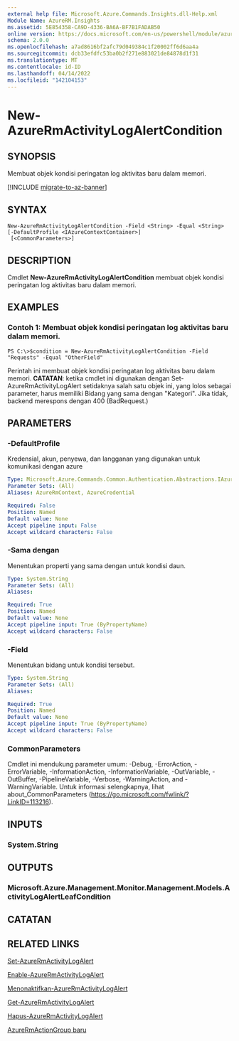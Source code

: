 ```yaml
---
external help file: Microsoft.Azure.Commands.Insights.dll-Help.xml
Module Name: AzureRM.Insights
ms.assetid: 5E854358-CA9D-4336-BA6A-BF7B1FADAB50
online version: https://docs.microsoft.com/en-us/powershell/module/azurerm.insights/new-azurermactivitylogalertcondition
schema: 2.0.0
ms.openlocfilehash: a7ad8616bf2afc79d049384c1f20002ff6d6aa4a
ms.sourcegitcommit: dcb33efdfc53ba0b2f271e883021de84878d1f31
ms.translationtype: MT
ms.contentlocale: id-ID
ms.lasthandoff: 04/14/2022
ms.locfileid: "142104153"
---
```

# New-AzureRmActivityLogAlertCondition

## SYNOPSIS
Membuat objek kondisi peringatan log aktivitas baru dalam memori.

[!INCLUDE [migrate-to-az-banner](../../includes/migrate-to-az-banner.md)]

## SYNTAX

```
New-AzureRmActivityLogAlertCondition -Field <String> -Equal <String> [-DefaultProfile <IAzureContextContainer>]
 [<CommonParameters>]
```

## DESCRIPTION
Cmdlet **New-AzureRmActivityLogAlertCondition** membuat objek kondisi peringatan log aktivitas baru dalam memori.

## EXAMPLES

### Contoh 1: Membuat objek kondisi peringatan log aktivitas baru dalam memori.
```
PS C:\>$condition = New-AzureRmActivityLogAlertCondition -Field "Requests" -Equal "OtherField"
```

Perintah ini membuat objek kondisi peringatan log aktivitas baru dalam memori.
**CATATAN**: ketika cmdlet ini digunakan dengan Set-AzureRmActivityLogAlert setidaknya salah satu objek ini, yang lolos sebagai parameter, harus memiliki Bidang yang sama dengan "Kategori". Jika tidak, backend merespons dengan 400 (BadRequest.)

## PARAMETERS

### -DefaultProfile
Kredensial, akun, penyewa, dan langganan yang digunakan untuk komunikasi dengan azure

```yaml
Type: Microsoft.Azure.Commands.Common.Authentication.Abstractions.IAzureContextContainer
Parameter Sets: (All)
Aliases: AzureRmContext, AzureCredential

Required: False
Position: Named
Default value: None
Accept pipeline input: False
Accept wildcard characters: False
```

### -Sama dengan
Menentukan properti yang sama dengan untuk kondisi daun.

```yaml
Type: System.String
Parameter Sets: (All)
Aliases:

Required: True
Position: Named
Default value: None
Accept pipeline input: True (ByPropertyName)
Accept wildcard characters: False
```

### -Field
Menentukan bidang untuk kondisi tersebut.

```yaml
Type: System.String
Parameter Sets: (All)
Aliases:

Required: True
Position: Named
Default value: None
Accept pipeline input: True (ByPropertyName)
Accept wildcard characters: False
```

### CommonParameters
Cmdlet ini mendukung parameter umum: -Debug, -ErrorAction, -ErrorVariable, -InformationAction, -InformationVariable, -OutVariable, -OutBuffer, -PipelineVariable, -Verbose, -WarningAction, and -WarningVariable. Untuk informasi selengkapnya, lihat about_CommonParameters (https://go.microsoft.com/fwlink/?LinkID=113216).

## INPUTS

### System.String

## OUTPUTS

### Microsoft.Azure.Management.Monitor.Management.Models.ActivityLogAlertLeafCondition

## CATATAN

## RELATED LINKS

[Set-AzureRmActivityLogAlert](./Set-AzureRmActivityLogAlert.md)

[Enable-AzureRmActivityLogAlert](./Enable-AzureRmActivityLogAlert.md)

[Menonaktifkan-AzureRmActivityLogAlert](./Disable-AzureRmActivityLogAlert.md)

[Get-AzureRmActivityLogAlert](./Get-AzureRmActivityLogAlert.md)

[Hapus-AzureRmActivityLogAlert](./Remove-AzureRmActivityLogAlert.md)

[AzureRmActionGroup baru](./Get-AzureRmActionGroup.md)
